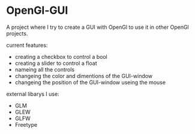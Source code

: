 # OpenGl-GUI
A project where I try to create a GUI with OpenGl to use it in other OpenGl projects.

current features:
- creating a checkbox to control a bool
- creating a slider to control a float
- nameing all the controls
- changeing the color and dimentions of the GUI-window
- changeing the position of the GUI-window useing the mouse


external libarys I use:
- GLM
- GLEW
- GLFW
- Freetype
